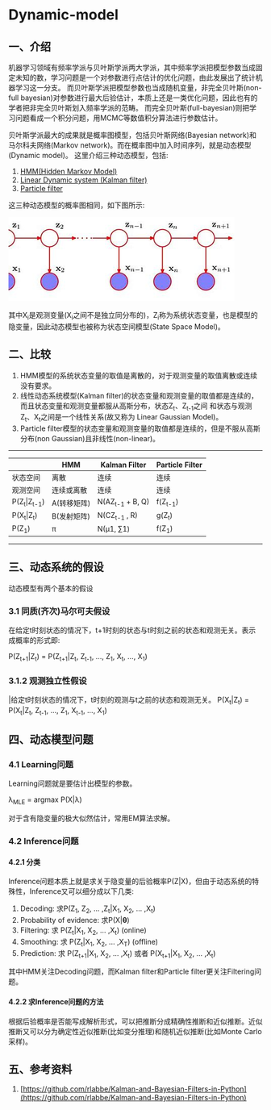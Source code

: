 # Dynamic-model
## 一、介绍
机器学习领域有频率学派与贝叶斯学派两大学派，其中频率学派把模型参数当成固定未知的数，学习问题是一个对参数进行点估计的优化问题，由此发展出了统计机器学习这一分支。
而贝叶斯学派把模型参数也当成随机变量，非完全贝叶斯(non-full bayesian)对参数进行最大后验估计，本质上还是一类优化问题，因此也有的学者把非完全贝叶斯划入频率学派的范畴。
而完全贝叶斯(full-bayesian)则把学习问题看成一个积分问题，用MCMC等数值积分算法进行参数估计。

贝叶斯学派最大的成果就是概率图模型，包括贝叶斯网络(Bayesian network)和马尔科夫网络(Markov network)。而在概率图中加入时间序列，就是动态模型(Dynamic model)。
这里介绍三种动态模型，包括:

1. [HMM(Hidden Markov Model)](docs/HMM.md)
2. [Linear Dynamic system (Kalman filter)](docs/Kalman_filter.md)
3. [Particle filter](docs/Particle_filter.md)

这三种动态模型的概率图相同，如下图所示:

![PGM](resources/DS_PGM.jfif)

其中X<sub>i</sub>是观测变量(X<sub>i</sub>之间不是独立同分布的)，Z<sub>i</sub>称为系统状态变量，也是模型的隐变量，因此动态模型也被称为状态空间模型(State Space Model)。

## 二、比较

1. HMM模型的系统状态变量的取值是离散的，对于观测变量的取值离散或连续没有要求。
2. 线性动态系统模型(Kalman filter)的状态变量和观测变量的取值都是连续的，而且状态变量和观测变量都服从高斯分布，状态Z<sub>t</sub>、Z<sub>t-1</sub>之间
和状态与观测Z<sub>t</sub>、X<sub>t</sub>之间是一个线性关系(故又称为 Linear Gaussian Model)。
3. Particle filter模型的状态变量和观测变量的取值都是连续的，但是不服从高斯分布(non Gaussian)且非线性(non-linear)。
---
|            |       HMM|   Kalman Filter|      Particle Filter|
|------      | ---------|----------------|---------------|
|状态空间     |     离散  |      连续      | 连续|
|观测空间     |  连续或离散|      连续      |  连续|
|P(Z<sub>t</sub>&#124;Z<sub>t-1</sub>)   |  A(转移矩阵)|   N(AZ<sub>t-1</sub> + B, Q)    |   f(Z<sub>t-1</sub>) |
|P(X<sub>t</sub>&#124;Z<sub>t</sub>)   |  B(发射矩阵)|   N(CZ<sub>t-1</sub> , R)    |   g(Z<sub>t</sub>) |
|P(Z<sub>1</sub>)|                π    | N(μ1, ∑1) |  f(Z<sub>1</sub>)|
---
## 三、动态系统的假设
动态模型有两个基本的假设
### 3.1 同质(齐次)马尔可夫假设
在给定t时刻状态的情况下，t+1时刻的状态与t时刻之前的状态和观测无关。表示成概率的形式即:

P(Z<sub>t+1</sub>|Z<sub>t</sub>) = P(Z<sub>t+1</sub>|Z<sub>t</sub>, Z<sub>t-1</sub>, ..., Z<sub>1</sub>, X<sub>t</sub>, ..., X<sub>1</sub>)

### 3.1.2 观测独立性假设

|给定t时刻状态的情况下，t时刻的观测与t之前的状态和观测无关。
P(X<sub>t</sub>|Z<sub>t</sub>) = P(X<sub>t</sub>|Z<sub>t</sub>, Z<sub>t-1</sub>, ..., Z<sub>1</sub>, X<sub>t-1</sub>, ..., X<sub>1</sub>)

## 四、动态模型问题
### 4.1 Learning问题
Learning问题就是要估计出模型的参数。

λ<sub>MLE</sub> = argmax P(X|λ)

对于含有隐变量的极大似然估计，常用EM算法求解。

### 4.2 Inference问题
#### 4.2.1 分类
Inference问题本质上就是求关于隐变量的后验概率P(Z|X)，但由于动态系统的特殊性，Inference又可以细分成以下几类:

1. Decoding: 求P(Z<sub>1</sub>, Z<sub>2</sub>, ... ,Z<sub>t</sub>|X<sub>1</sub>, X<sub>2</sub>, ... ,X<sub>t</sub>)
2. Probability of evidence: 求P(X|**θ**)
3. Filtering: 求 P(Z<sub>t</sub>|X<sub>1</sub>, X<sub>2</sub>, ... ,X<sub>t</sub>) (online)
4. Smoothing: 求 P(Z<sub>t</sub>|X<sub>1</sub>, X<sub>2</sub>, ... ,X<sub>T</sub>) (offline)
5. Prediction: 求 P(Z<sub>t+1</sub>|X<sub>1</sub>, X<sub>2</sub>, ... ,X<sub>t</sub>) 或者 P(X<sub>t+1</sub>|X<sub>1</sub>, X<sub>2</sub>, ... ,X<sub>t</sub>) 

其中HMM关注Decoding问题，而Kalman filter和Particle filter更关注Filtering问题。

#### 4.2.2 求Inference问题的方法
根据后验概率是否能写成解析形式，可以把推断分成精确性推断和近似推断。近似推断又可以分为确定性近似推断(比如变分推理)和随机近似推断(比如Monte Carlo采样)。



## 五、参考资料
1. [https://github.com/rlabbe/Kalman-and-Bayesian-Filters-in-Python](https://github.com/rlabbe/Kalman-and-Bayesian-Filters-in-Python)


